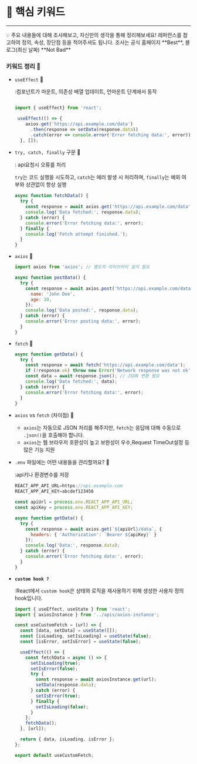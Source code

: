 # 🎯 핵심 키워드

---

<aside>
💡 주요 내용들에 대해 조사해보고, 자신만의 생각을 통해 정리해보세요!
레퍼런스를 참고하여 정의, 속성, 장단점 등을 적어주셔도 됩니다.
조사는 공식 홈페이지 **Best**, 블로그(최신 날짜) **Not Bad**

</aside>

### 키워드 정리 🍠

- `useEffect`  🍠
    
    :컴포넌트가 마운트, 의존성 배열 업데이트, 언마운트 단계에서  동작
    
    ```jsx
    
    import { useEffect} from 'react';
    
     useEffect(() => {
        axios.get('https://api.example.com/data')
          .then(response => setData(response.data))
          .catch(error => console.error('Error fetching data:', error));
      }, []); 
    ```
    
- `try, catch, finally` 구문  🍠
    
    : api요청시 오류를 처리
    
    `try`는 코드 실행을 시도하고, `catch`는 에러 발생 시 처리하며, `finally`는 예외 여부와 상관없이 항상 실행
    
    ```jsx
    async function fetchData() {
      try {
        const response = await axios.get('https://api.example.com/data');
        console.log('Data fetched:', response.data);
      } catch (error) {
        console.error('Error fetching data:', error);
      } finally {
        console.log('Fetch attempt finished.');
      }
    }
    ```
    
- `axios`  🍠
    
    ```jsx
    import axios from 'axios'; // 별도의 라이브러리 설치 필요
    
    async function postData() {
      try {
        const response = await axios.post('https://api.example.com/data', {
          name: 'John Doe',
          age: 30,
        });
        console.log('Data posted:', response.data);
      } catch (error) {
        console.error('Error posting data:', error);
      }
    }
    ```
    
- `fetch`  🍠
    
    ```jsx
    async function getData() {
      try {
        const response = await fetch('https://api.example.com/data');
        if (!response.ok) throw new Error('Network response was not ok');
        const data = await response.json(); // JSON 변환 필요
        console.log('Data fetched:', data);
      } catch (error) {
        console.error('Error fetching data:', error);
      }
    }
    ```
    
- `axios` vs `fetch` (차이점)  🍠
    - `axios`는 자동으로 JSON 처리를 해주지만, `fetch`는 응답에 대해 수동으로 `.json()`을 호출해야 합니다.
    - `axios`는 웹 브라우저 호환성이 높고 보완성이 우수,Request TimeOut설정 등 많은 기능 지원
    
- `.env` 파일에는 어떤 내용들을 관리할까요?  🍠
    
    :api키나 환경변수를 저장
    
    ```jsx
    REACT_APP_API_URL=https://api.example.com
    REACT_APP_API_KEY=abcdef123456
    ```
    
    ```jsx
    const apiUrl = process.env.REACT_APP_API_URL;
    const apiKey = process.env.REACT_APP_API_KEY;
    
    async function getData() {
      try {
        const response = await axios.get(`${apiUrl}/data`, {
          headers: { 'Authorization': `Bearer ${apiKey}` }
        });
        console.log('Data:', response.data);
      } catch (error) {
        console.error('Error fetching data:', error);
      }
    }
    ```
    
- **`custom hook ?`**
    
    :React에서 `custom hook`은 상태와 로직을 재사용하기 위해 생성한 사용자 정의 hook입니다.
    
    ```jsx
    import { useEffect, useState } from 'react';
    import { axiosInstance } from '../apis/axios-instance';
    
    const useCustomFetch = (url) => {
      const [data, setData] = useState([]);
      const [isLoading, setIsLoading] = useState(false);
      const [isError, setIsError] = useState(false);
    
      useEffect(() => {
        const fetchData = async () => {
          setIsLoading(true);
          setIsError(false);
          try {
            const response = await axiosInstance.get(url);
            setData(response.data);
          } catch (error) {
            setIsError(true);
          } finally {
            setIsLoading(false);
          }
        };
        fetchData();
      }, [url]);
    
      return { data, isLoading, isError };
    };
    
    export default useCustomFetch;
    
    ```